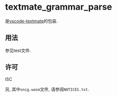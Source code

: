 # textmate_grammar_parse

是[vscode-textmate](https://github.com/microsoft/vscode-textmate)的包装.

## 用法

参见test文件.

## 许可

ISC

另, 其中`onig.wasm`文件, 请参阅`NOTICES.txt`.
